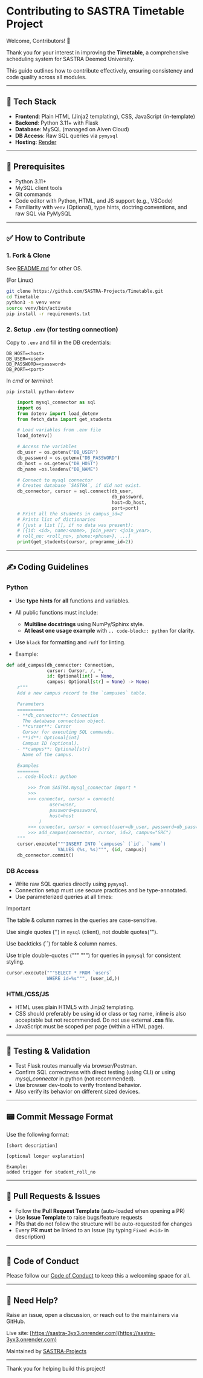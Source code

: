 # Contributing to SASTRA Timetable Project

Welcome, Contributors! 🎉

Thank you for your interest in improving the **Timetable**, a comprehensive scheduling system for SASTRA Deemed University.

This guide outlines how to contribute effectively, ensuring consistency and code quality across all modules.

---

## 🚀 Tech Stack

* **Frontend**: Plain HTML (Jinja2 templating), CSS, JavaScript (in-template)
* **Backend**: Python 3.11+ with Flask
* **Database**: MySQL (managed on Aiven Cloud)
* **DB Access**: Raw SQL queries via `pymysql`
* **Hosting**: [Render](https://sastra-3yx3.onrender.com/)

---

## 📌 Prerequisites

* Python 3.11+
* MySQL client tools
* Git commands
* Code editor with Python, HTML, and JS support (e.g., VSCode)
* Familiarity with `venv` (Optional), type hints, doctring conventions, and raw SQL via PyMySQL

---

## ✅ How to Contribute

### 1. Fork & Clone

See [README.md](https://github.com/SASTRA-Projects/Timetable/blob/main/README.md) for other OS.

(For Linux)
```bash
git clone https://github.com/SASTRA-Projects/Timetable.git
cd Timetable
python3 -m venv venv
source venv/bin/activate
pip install -r requirements.txt
```

### 2. Setup `.env` (for testing connection)

Copy to `.env` and fill in the DB credentials:

```
DB_HOST=<host>
DB_USER=<user>
DB_PASSWORD=<password>
DB_PORT=<port>
```

In *cmd* or *terminal*:

```
pip install python-dotenv
```

```python
    import mysql_connector as sql
    import os
    from dotenv import load_dotenv
    from fetch_data import get_students

    # Load variables from .env file
    load_dotenv()

    # Access the variables
    db_user = os.getenv("DB_USER")
    db_password = os.getenv("DB_PASSWORD")
    db_host = os.getenv("DB_HOST")
    db_name =os.leadenv("DB_NAME")

    # Connect to mysql connector
    # Creates database `SASTRA`, if did not exist.
    db_connector, cursor = sql.connect(db_user,
                                       db_password,
                                       host=db_host,
                                       port=port)
    # Print all the students in campus_id=2
    # Prints list of dictionaries
    # (just a list [], if no data was present):
    # [{id: <id>, name:<name>, join_year: <join_year>,
    # roll_no: <roll_no>, phone:<phone>}, ...]
    print(get_students(cursor, programme_id=2))
```
---

## ✍️ Coding Guidelines

### Python

* Use **type hints** for **all** functions and variables.
* All public functions must include:

  * **Multiline docstrings** using NumPy/Sphinx style.
  * **At least one usage example** with `.. code-block:: python` for clarity.
* Use `black` for formatting and `ruff` for linting.
* Example:

```python
def add_campus(db_connector: Connection,
               cursor: Cursor, /, *,
               id: Optional[int] = None,
               campus: Optional[str] = None) -> None:
    r"""
    Add a new campus record to the `campuses` table.

    Parameters
    ==========
    - **db_connector**: Connection
      The database connection object.
    - **cursor**: Cursor
      Cursor for executing SQL commands.
    - **id**: Optional[int]
      Campus ID (optional).
    - **campus**: Optional[str]
      Name of the campus.

    Examples
    ========
    .. code-block:: python

        >>> from SASTRA.mysql_connector import *
        >>>
        >>> connector, cursor = connect(
				user=user,
				password=password,
				host=host
			)
        >>> connector, cursor = connect(user=db_user, password=db_password)
        >>> add_campus(connector, cursor, id=2, campus="SRC")
    """
    cursor.execute("""INSERT INTO `campuses` (`id`, `name`)
                   VALUES (%s, %s)""", (id, campus))
    db_connector.commit()
```

### DB Access

* Write raw SQL queries directly using `pymysql`.
* Connection setup must use secure practices and be type-annotated.
* Use parameterized queries at all times:

> [!IMPORTANT]
> The table & column names in the queries are case-sensitive.
>
> Use single quotes ('') in `mysql` (client), not double quotes("").
>
> Use backticks (\`\`) for table & column names.
>
> Use triple double-quotes (""" """) for queries in `pymysql`
> for consistent styling.

```python
cursor.execute("""SELECT * FROM `users`
               WHERE id=%s""", (user_id,))
```

### HTML/CSS/JS

* HTML uses plain HTML5 with Jinja2 templating.
* CSS should preferably be using id or class or tag name, inline is also acceptable but not recommended.
Do not use external **.css** file.
* JavaScript must be scoped per page (within a HTML page).

---

## 🧪 Testing & Validation

* Test Flask routes manually via browser/Postman.
* Confirm SQL correctness with direct testing (using CLI) or using *mysql_connector* in python (not recommended).
* Use browser dev-tools to verify frontend behavior.
* Also verify its behavior on different sized devices.

---

## 📟 Commit Message Format

Use the following format:

```
[short description]

[optional longer explanation]

Example:
added trigger for student_roll_no
```
---

## 📂 Pull Requests & Issues

* Follow the **Pull Request Template** (auto-loaded when opening a PR)
* Use **Issue Template** to raise bugs/feature requests
* PRs that do not follow the structure will be auto-requested for changes
* Every PR **must** be linked to an Issue (by typing `Fixed #<id>` in description)

---

## 👮 Code of Conduct

Please follow our [Code of Conduct](CODE_OF_CONDUCT.md) to keep this a welcoming space for all.

---

## 💬 Need Help?

Raise an issue, open a discussion, or reach out to the maintainers via GitHub.

Live site: [https://sastra-3yx3.onrender.com](https://sastra-3yx3.onrender.com)

Maintained by [SASTRA-Projects](https://github.com/SASTRA-Projects)

---

Thank you for helping build this project!
